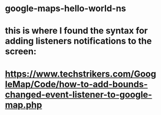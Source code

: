 # google-maps-hello-world-ns
# this is where I found the syntax for adding listeners notifications to the screen: 
# https://www.techstrikers.com/GoogleMap/Code/how-to-add-bounds-changed-event-listener-to-google-map.php